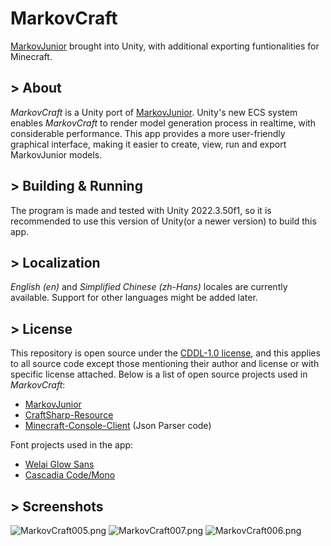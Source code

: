 # MarkovCraft
[MarkovJunior](https://github.com/mxgmn/MarkovJunior) brought into Unity, with additional exporting funtionalities for Minecraft.

## > About
*MarkovCraft* is a Unity port of [MarkovJunior](https://github.com/mxgmn/MarkovJunior). Unity's new ECS system enables *MarkovCraft* to render model generation process in realtime, with considerable performance. This app provides a more user-friendly graphical interface, making it easier to create, view, run and export MarkovJunior models.

## > Building & Running
The program is made and tested with Unity 2022.3.50f1, so it is recommended to use this version of Unity(or a newer version) to build this app.

## > Localization
*English (en)* and *Simplified Chinese (zh-Hans)* locales are currently available. Support for other languages might be added later.

## > License

This repository is open source under the [CDDL-1.0 license](http://opensource.org/licenses/CDDL-1.0), and this applies to all source code except those mentioning their author and license or with specific license attached. Below is a list of open source projects used in *MarkovCraft*:
* [MarkovJunior](https://github.com/mxgmn/MarkovJunior)
* [CraftSharp-Resource](https://github.com/DevBobcorn/CraftSharp-Resource)
* [Minecraft-Console-Client](https://github.com/MCCTeam/Minecraft-Console-Client) (Json Parser code)

Font projects used in the app:
* [Welai Glow Sans](https://github.com/welai/glow-sans)
* [Cascadia Code/Mono](https://github.com/microsoft/cascadia-code)

## > Screenshots
![MarkovCraft005.png](https://s2.loli.net/2023/05/09/74Fb6fSqEJdmZp3.png)
![MarkovCraft007.png](https://s2.loli.net/2023/08/03/bkWgrL5es9pHu8S.png)
![MarkovCraft006.png](https://s2.loli.net/2023/08/03/qLaRbxsHgQWJIio.png)